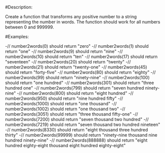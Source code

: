#Description:

Create a function that transforms any positive number to a string representing the number in words. The function should work for all numbers between 0 and 999999.

#Examples:

-// number2words(0) should return "zero"
-// number2words(1) should return "one"
-// number2words(9) should return "nine"
-// number2words(10) should return "ten"
-// number2words(17) should return "seventeen"
-// number2words(20) should return "twenty"
-// number2words(21) should return "twenty-one"
-// number2words(45) should return "forty-five"
-// number2words(80) should return "eighty"
-// number2words(99) should return "ninety-nine"
-// number2words(100) should return "one hundred"
-// number2words(301) should return "three hundred one"
-// number2words(799) should return "seven hundred ninety-nine"
-// number2words(800) should return "eight hundred"
-// number2words(950) should return "nine hundred fifty"
-// number2words(1000) should return "one thousand"
-// number2words(1002) should return "one thousand two"
-// number2words(3051) should return "three thousand fifty-one"
-// number2words(7200) should return "seven thousand two hundred"
-// number2words(7219) should return "seven thousand two hundred nineteen"
-// number2words(8330) should return "eight thousand three hundred thirty"
-// number2words(99999) should return "ninety-nine thousand nine hundred ninety-nine"
-// number2words(888888) should return "eight hundred eighty-eight thousand eight hundred eighty-eight"